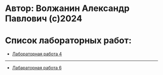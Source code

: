 # Автор: Волжанин Александр Павлович (с)2024

# Список лабораторных работ:


- [Лабораторная работа 4](https://github.com/m4deme1ns4ne/COMPUTER_PRACTICE/tree/main/Лабораторная%20работа%204)


---

- [Лабараторная работа 6](https://github.com/m4deme1ns4ne/COMPUTER_PRACTICE-3-SEM/tree/main/Лабораторная%20работа%206)
